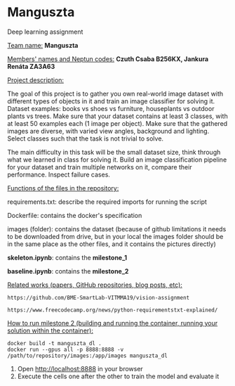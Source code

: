 # Manguszta
Deep learning assignment

<ins>Team name:</ins> **Manguszta** 

<ins>Members' names and Neptun codes:</ins> **Czuth Csaba B256KX, Jankura Renáta ZA3A63** 

<ins>Project description:  </ins>

The goal of this project is to gather you own real-world image dataset with different types of objects in it and train an image classifier for solving it. Dataset examples: books vs shoes vs furniture, houseplants vs outdoor plants vs trees. Make sure that your dataset contains at least 3 classes, with at least 50 examples each (1 image per object). Make sure that the gathered images are diverse, with varied view angles, background and lighting. Select classes such that the task is not trivial to solve.

The main difficulty in this task will be the small dataset size, think through what we learned in class for solving it. Build an image classification pipeline for your dataset and train multiple networks on it, compare their performance. Inspect failure cases.

<ins>Functions of the files in the repository:</ins>

requirements.txt: describe the required imports for running the script

Dockerfile: contains the docker's specification

images (folder): contains the dataset (because of github limitations it needs to be downloaded from drive, but in your local the images folder should be in the same place as the other files, and it contains the pictures directly)

**skeleton.ipynb**: contains the **milestone_1**

**baseline.ipynb**: contains the **milestone_2**


<ins>Related works (papers, GitHub repositories, blog posts, etc):</ins>

    https://github.com/BME-SmartLab-VITMMA19/vision-assignment

    https://www.freecodecamp.org/news/python-requirementstxt-explained/

<ins>How to run milestone 2 (building and running the container, running your solution within the container):</ins>

    docker build -t manguszta_dl .
    docker run --gpus all -p 8888:8888 -v /path/to/repository/images:/app/images manguszta_dl

    
1. Open [http://localhost:8888](http://localhost:8888) in your browser
2. Execute the cells one after the other to train the model and evaluate it
